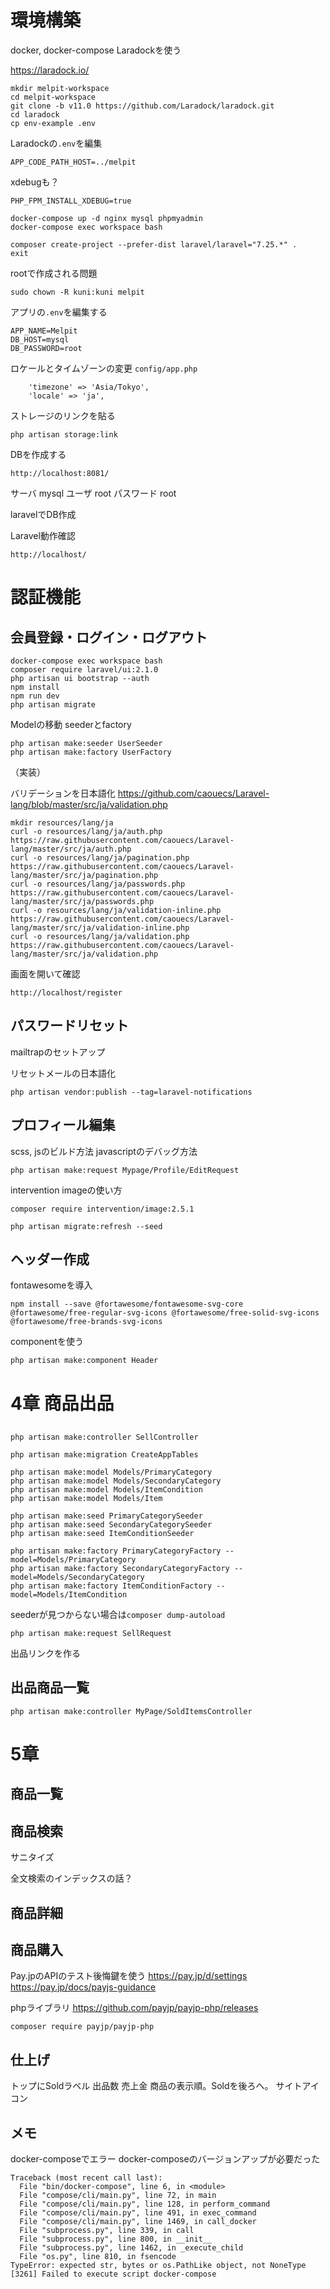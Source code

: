 # 環境構築

docker, docker-compose
Laradockを使う  

https://laradock.io/  



```
mkdir melpit-workspace
cd melpit-workspace
git clone -b v11.0 https://github.com/Laradock/laradock.git
cd laradock
cp env-example .env
```

Laradockの`.env`を編集

```
APP_CODE_PATH_HOST=../melpit
```

xdebugも？
```
PHP_FPM_INSTALL_XDEBUG=true
```

```
docker-compose up -d nginx mysql phpmyadmin
docker-compose exec workspace bash
```

```
composer create-project --prefer-dist laravel/laravel="7.25.*" .
exit
```

rootで作成される問題
```
sudo chown -R kuni:kuni melpit
```

アプリの`.env`を編集する

```
APP_NAME=Melpit
DB_HOST=mysql
DB_PASSWORD=root
```

ロケールとタイムゾーンの変更
`config/app.php`

```
    'timezone' => 'Asia/Tokyo',
    'locale' => 'ja',
```

ストレージのリンクを貼る

```
php artisan storage:link
```

DBを作成する
```
http://localhost:8081/
```
サーバ mysql
ユーザ root
パスワード root

laravelでDB作成

Laravel動作確認

`http://localhost/`


# 認証機能

## 会員登録・ログイン・ログアウト

```
docker-compose exec workspace bash
composer require laravel/ui:2.1.0
php artisan ui bootstrap --auth
npm install
npm run dev
php artisan migrate
```

Modelの移動
seederとfactory

```
php artisan make:seeder UserSeeder
php artisan make:factory UserFactory
```

（実装）

バリデーションを日本語化
https://github.com/caouecs/Laravel-lang/blob/master/src/ja/validation.php

```
mkdir resources/lang/ja
curl -o resources/lang/ja/auth.php https://raw.githubusercontent.com/caouecs/Laravel-lang/master/src/ja/auth.php
curl -o resources/lang/ja/pagination.php https://raw.githubusercontent.com/caouecs/Laravel-lang/master/src/ja/pagination.php
curl -o resources/lang/ja/passwords.php https://raw.githubusercontent.com/caouecs/Laravel-lang/master/src/ja/passwords.php
curl -o resources/lang/ja/validation-inline.php https://raw.githubusercontent.com/caouecs/Laravel-lang/master/src/ja/validation-inline.php
curl -o resources/lang/ja/validation.php https://raw.githubusercontent.com/caouecs/Laravel-lang/master/src/ja/validation.php
```


画面を開いて確認

```
http://localhost/register
```

## パスワードリセット

mailtrapのセットアップ

リセットメールの日本語化

```
php artisan vendor:publish --tag=laravel-notifications
```

## プロフィール編集

scss, jsのビルド方法
javascriptのデバッグ方法

```
php artisan make:request Mypage/Profile/EditRequest
```

intervention imageの使い方

```
composer require intervention/image:2.5.1
```

```
php artisan migrate:refresh --seed
```

## ヘッダー作成

fontawesomeを導入

```
npm install --save @fortawesome/fontawesome-svg-core @fortawesome/free-regular-svg-icons @fortawesome/free-solid-svg-icons @fortawesome/free-brands-svg-icons
```

componentを使う

```
php artisan make:component Header
```

# 4章 商品出品

## 

```
php artisan make:controller SellController
```

```
php artisan make:migration CreateAppTables
```


```
php artisan make:model Models/PrimaryCategory
php artisan make:model Models/SecondaryCategory
php artisan make:model Models/ItemCondition
php artisan make:model Models/Item

php artisan make:seed PrimaryCategorySeeder
php artisan make:seed SecondaryCategorySeeder
php artisan make:seed ItemConditionSeeder

php artisan make:factory PrimaryCategoryFactory --model=Models/PrimaryCategory
php artisan make:factory SecondaryCategoryFactory --model=Models/SecondaryCategory
php artisan make:factory ItemConditionFactory --model=Models/ItemCondition
```

seederが見つからない場合は`composer dump-autoload`

```
php artisan make:request SellRequest
```

出品リンクを作る

## 出品商品一覧

```
php artisan make:controller MyPage/SoldItemsController
```

# 5章

## 商品一覧

## 商品検索

サニタイズ

全文検索のインデックスの話？

## 商品詳細

## 商品購入

Pay.jpのAPIのテスト後悔鍵を使う
https://pay.jp/d/settings
https://pay.jp/docs/payjs-guidance

phpライブラリ
https://github.com/payjp/payjp-php/releases

```
composer require payjp/payjp-php
```

## 仕上げ

トップにSoldラベル
出品数
売上金
商品の表示順。Soldを後ろへ。
サイトアイコン

## メモ

docker-composeでエラー
docker-composeのバージョンアップが必要だった
```
Traceback (most recent call last):
  File "bin/docker-compose", line 6, in <module>
  File "compose/cli/main.py", line 72, in main
  File "compose/cli/main.py", line 128, in perform_command
  File "compose/cli/main.py", line 491, in exec_command
  File "compose/cli/main.py", line 1469, in call_docker
  File "subprocess.py", line 339, in call
  File "subprocess.py", line 800, in __init__
  File "subprocess.py", line 1462, in _execute_child
  File "os.py", line 810, in fsencode
TypeError: expected str, bytes or os.PathLike object, not NoneType
[3261] Failed to execute script docker-compose
```
